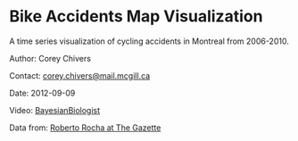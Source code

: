 Bike Accidents Map Visualization
================================

A time series visualization of cycling accidents in Montreal from 2006-2010.

Author: Corey Chivers

Contact: corey.chivers@mail.mcgill.ca

Date: 2012-09-09

Video:
[BayesianBiologist](http://bayesianbiologist.com/)

Data from:
[Roberto Rocha at The Gazette](http://www.econ.umn.edu/~holmes/data/WalMart/index.html)

